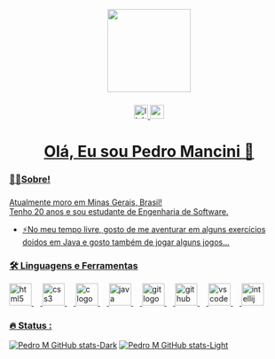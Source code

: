 <div align="center">
  <img height="150" src="https://media3.giphy.com/media/v1.Y2lkPTc5MGI3NjExMjl3bjN5ZDJ3OWJqYjVlY215N2Z3ZDhpMXJ4MnR1NTZvbTIwem1leCZlcD12MV9pbnRlcm5hbF9naWZfYnlfaWQmY3Q9Zw/rvjRyn3dLSj8dqhKuv/giphy.gif"  />
</div>

###

<div align="center">
  <a href="https://www.linkedin.com/in/pedromancini19"><img src="https://img.shields.io/badge/linkedin-%230077B5.svg?style=for-the-badge&logo=linkedin&logoColor=white" height="25" alt="linkedin logo"  />
  <a href="https://mail.google.com/mail/?view=cm&to=pedromancinitrab@gmail.com"><img src="https://img.shields.io/badge/Gmail-D14836?style=for-the-badge&logo=gmail&logoColor=white" height="25">
</div>

###


###

<h1 align="center">Olá, Eu sou Pedro Mancini 👋</h1>

###

<h3 align="left">👩‍💻Sobre!</h3>

###
<p align="left">Atualmente moro em Minas Gerais, Brasil!<br>
Tenho 20 anos e sou estudante de Engenharia de Software.<br>
 
- ⚡No meu tempo livre, gosto de me aventurar em alguns exercícios doidos em Java e gosto também de jogar alguns jogos...</p>

###

<h3 align="left">🛠 Linguagens e Ferramentas</h3>

<div align="left">
  <img src="https://cdn.jsdelivr.net/gh/devicons/devicon/icons/html5/html5-original.svg" height="40" alt="html5 logo"  />
  <img width="12" />
  <img src="https://cdn.jsdelivr.net/gh/devicons/devicon/icons/css3/css3-original.svg" height="40" alt="css3 logo"  />
  <img width="12" />
  <img src="https://cdn.jsdelivr.net/gh/devicons/devicon/icons/c/c-original.svg" height="40" alt="c logo"  />
  <img width="12" />
  <img src="https://cdn.jsdelivr.net/gh/devicons/devicon/icons/java/java-original.svg" height="40" alt="java logo"  />
  <img width="12" />
  <img src="https://cdn.jsdelivr.net/gh/devicons/devicon/icons/git/git-original.svg" height="40" alt="git logo"  />
  <img width="12" />
  <img src="https://cdn.jsdelivr.net/gh/devicons/devicon/icons/github/github-original.svg" height="40" alt="github logo"  />
  <img width="12" />
  <img src="https://cdn.jsdelivr.net/gh/devicons/devicon/icons/vscode/vscode-original.svg" height="40" alt="vscode logo"  />
  <img width="12" />
  <img src="https://cdn.jsdelivr.net/gh/devicons/devicon/icons/intellij/intellij-original.svg" height="40" alt="intellij logo"  />
</div>

###

<h3 align="left">🔥 Status : </h3>

[![Pedro M GitHub stats-Dark](https://github-readme-stats.vercel.app/api?username=pedromancini&show_icons=true&theme=dark#gh-dark-mode-only)](https://github.com/pedromancini/github-readme-stats#gh-dark-mode-only)
[![Pedro M GitHub stats-Light](https://github-readme-stats.vercel.app/api?username=pedromancini&show_icons=true&theme=default#gh-light-mode-only)](https://github.com/pedromancini/github-readme-stats#gh-light-mode-only)



